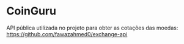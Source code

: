 # CoinGuru

API pública utilizada no projeto para obter as cotações das moedas: https://github.com/fawazahmed0/exchange-api

